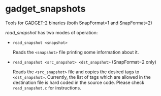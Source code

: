 # gadget_snapshots
Tools for [GADGET-2](http://wwwmpa.mpa-garching.mpg.de/gadget/) binaries (both SnapFormat=1 and SnapFormat=2)

*read_snapshot* has two modes of operation:

- `read_snapshot <snapshot>`
  
  Reads the `<snapshot>` file printing some information about it.

- `read_snapshot <src_snapshot> <dst_snapshot>` (SnapFormat=2 only)

  Reads the `<src_snapshot>` file and copies the desired tags to
  `<dst_snapshot>`. Currently, the list of tags which are allowed in the
  destination file is hard coded in the source code. Please check
  `read_snapshot.c` for instructions.
